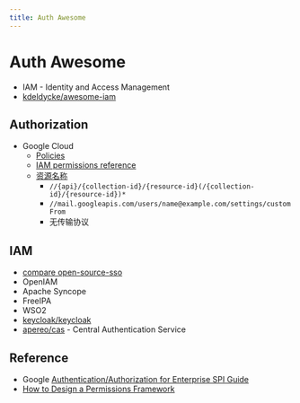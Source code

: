 ```yaml
---
title: Auth Awesome
---
```


# Auth Awesome
* IAM - Identity and Access Management
* [kdeldycke/awesome-iam](https://github.com/kdeldycke/awesome-iam)

## Authorization
* Google Cloud
  * [Policies](https://cloud.google.com/iam/docs/policies)
  * [IAM permissions reference](https://cloud.google.com/iam/docs/permissions-reference)
  * [资源名称](https://cloud.google.com/apis/design/resource_names)
    * `//{api}/{collection-id}/{resource-id}(/{collection-id}/{resource-id})*`
    * `//mail.googleapis.com/users/name@example.com/settings/customFrom`
    * 无传输协议

## IAM
* [compare open-source-sso](https://gist.github.com/bmaupin/6878fae9abcb63ef43f8ac9b9de8fafd)
* OpenIAM
* Apache Syncope
* FreeIPA
* WSO2
* [keycloak/keycloak](https://github.com/keycloak/keycloak)
* [apereo/cas](https://github.com/apereo/cas) - Central Authentication Service

## Reference
* Google [Authentication/Authorization for Enterprise SPI Guide](https://support.google.com/gsa/answer/6329233)
* [How to Design a Permissions Framework](https://itnext.io/7c054a009c52)
